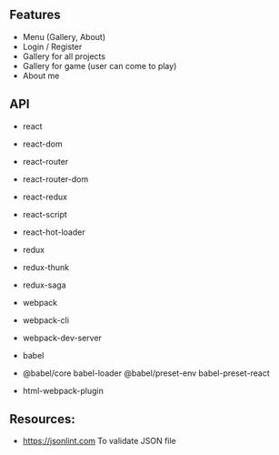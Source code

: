 ## Features
- Menu (Gallery, About)
- Login / Register
- Gallery for all projects
- Gallery for game (user can come to play)
- About me 


## API
- react
- react-dom
- react-router
- react-router-dom
- react-redux
- react-script
- react-hot-loader
- redux 
- redux-thunk
- redux-saga
- webpack
- webpack-cli
- webpack-dev-server


- babel
- @babel/core babel-loader @babel/preset-env babel-preset-react

- html-webpack-plugin



## Resources:
- https://jsonlint.com 
To validate JSON file

